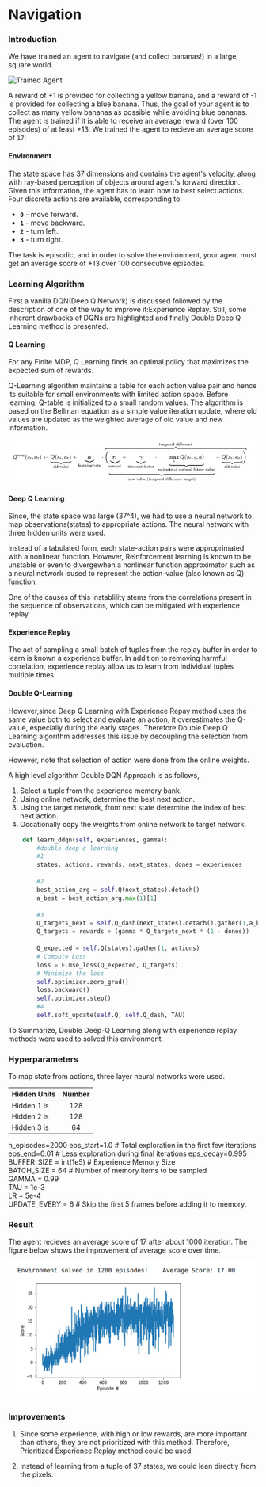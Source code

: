 [//]: # (Image References)

[image1]: https://user-images.githubusercontent.com/10624937/42135619-d90f2f28-7d12-11e8-8823-82b970a54d7e.gif "Trained Agent"

#  Navigation

### Introduction

We have trained an agent to navigate (and collect bananas!) in a large, square world.  

![Trained Agent][image1]

A reward of +1 is provided for collecting a yellow banana, and a reward of -1 is provided for collecting a blue banana.  Thus, the goal of your agent is to collect as many yellow bananas as possible while avoiding blue bananas. The agent is trained if it is able to receive an average reward (over 100 episodes) of at least +13. We trained the agent to recieve an average score of `17`!

#### Environment
The state space has 37 dimensions and contains the agent's velocity, along with ray-based perception of objects around agent's forward direction.  Given this information, the agent has to learn how to best select actions.  Four discrete actions are available, corresponding to:
- **`0`** - move forward.
- **`1`** - move backward.
- **`2`** - turn left.
- **`3`** - turn right.

The task is episodic, and in order to solve the environment, your agent must get an average score of +13 over 100 consecutive episodes.

### Learning Algorithm 

First a vanilla DQN(Deep Q Network) is discussed followed by the description of one of the way to improve it:Experience Replay. Still, some inherent drawbacks of DQNs are highlighted and finally Double Deep Q Learning method is presented. 

#### Q Learning

For any Finite MDP, Q Learning finds an optimal policy that maximizes the expected sum of rewards. 

Q-Learning algorithm maintains a table for each action value pair and hence its suitable for small environments with limited action space. Before learning, Q-table is initialized to a small random values. The algorithm is based on the Bellman equation as a simple value iteration update, where old values are updated as the weighted average of old value and new information.

![Q-Learning](images/qlearning.png)


#### Deep Q Learning

Since, the state space was large (37^4), we had to use a neural network to map observations(states) to appropriate actions. The neural network with three hidden units were used.

Instead of a tabulated form, each state-action pairs were approprimated with a nonlinear function. However, Reinforcement learning is known to be unstable or even to divergewhen a nonlinear function approximator such as a neural network isused to represent the action-value (also known as Q) function.

One of the causes of this instablility stems from the correlations present in the sequence of observations, which can be mitigated with experience replay.

#### Experience Replay

The act of sampling a small batch of tuples from the replay buffer in order to learn is known a experience buffer. In addition to removing harmful correlation, experience replay allow us to learn from individual tuples multiple times.

#### Double Q-Learning

However,since Deep Q Learning with Experience Repay method uses the same value both to select and evaluate an action, it overestimates the Q-value, especially during the early stages. Therefore Double Deep Q Learning algorithm addresses this issue by decoupling the selection from evaluation.

However, note that selection of action were done from the online weights.

A high level algorithm Double DQN Approach is as follows,
1. Select a tuple from the experience memory bank.
2. Using online network, determine the best next action.
3. Using the target network, from next state determine the index of best next action.
4. Occationally copy the weights from online network to target network.

```python
    def learn_ddqn(self, experiences, gamma):
        #double deep q learning
        #1
        states, actions, rewards, next_states, dones = experiences 
        
        #2
        best_action_arg = self.Q(next_states).detach()
        a_best = best_action_arg.max(1)[1]

        #3
        Q_targets_next = self.Q_dash(next_states).detach().gather(1,a_best.unsqueeze(1))
        Q_targets = rewards + (gamma * Q_targets_next * (1 - dones))
        
        Q_expected = self.Q(states).gather(1, actions)
        # Compute Loss
        loss = F.mse_loss(Q_expected, Q_targets)
        # Minimize the loss
        self.optimizer.zero_grad()
        loss.backward()
        self.optimizer.step()
        #4
        self.soft_update(self.Q, self.Q_dash, TAU) 
```

To Summarize, Double Deep-Q Learning along with experience replay methods were used to solved this environment.


### Hyperparameters

To map state from actions, three layer neural networks were used. 

| Hidden Units |      Number   |
|--------------|:-------------:|
| Hidden 1 is  |  128          |
| Hidden 2 is  |  128          |
| Hidden 3 is  |  64           |


n_episodes=2000 
eps_start=1.0 # Total exploration in the first few iterations
eps_end=0.01 # Less exploration during final iterations
eps_decay=0.995 
BUFFER_SIZE = int(1e5) # Experience Memory Size  
BATCH_SIZE = 64  # Number of memory items to be sampled       
GAMMA = 0.99            
TAU = 1e-3              
LR = 5e-4               
UPDATE_EVERY = 6 # Skip the first 5 frames before adding it to memory.


### Result

The agent recieves an average score of 17 after about 1000 iteration. The figure below shows the improvement of average score over time.

![Plot](images/plot.png)

### Improvements

1) Since some experience, with high or low rewards, are more important than others, they are not prioritized with this method. Therefore, Prioritized Experience Replay method could be used.

2) Instead of learning from a tuple of 37 states, we could lean directly from the pixels.

